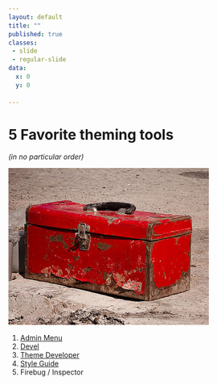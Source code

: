 ```yaml
---
layout: default
title: ""
published: true
classes:
 - slide
 - regular-slide
data:
  x: 0
  y: 0

---
```


# 5 Favorite theming tools
_(in no particular order)_

<img src="images/toolbox.jpg" />

1. [Admin Menu](http://www.drupal.org/project/admin_menu)
2. [Devel](http://www.drupal.org/project/devel)
3. [Theme Developer](http://www.drupal.org/project/devel_themer)
4. [Style Guide](http://www.drupal.org/project/styleguide)
5. Firebug / Inspector
